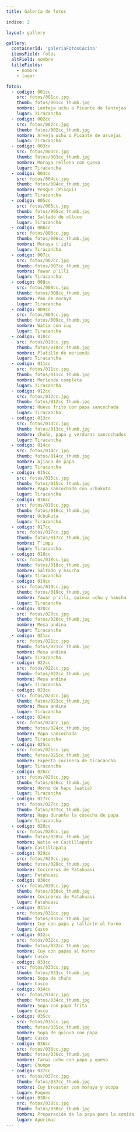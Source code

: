 ```yaml
---
title: Galería de fotos

indice: 2

layout: gallery

gallery:
  containerId: 'galeriaFotosCocina'
  itemsField: fotos
  altField: nombre
  titleFields:
    - nombre
    - lugar

fotos:
  - codigo: 001cc
    src: fotos/001cc.jpg
    thumb: fotos/001cc_thumb.jpg
    nombre: Lenteja uchu o Picante de lentejas
    lugar: Tiracancha
  - codigo: 002cc
    src: fotos/002cc.jpg
    thumb: fotos/002cc_thumb.jpg
    nombre: Arveja uchu o Picante de arvejas
    lugar: Tiracancha
  - codigo: 003cc
    src: fotos/003cc.jpg
    thumb: fotos/003cc_thumb.jpg
    nombre: Moraya rellena con queso
    lugar: Tiracancha
  - codigo: 004cc
    src: fotos/004cc.jpg
    thumb: fotos/004cc_thumb.jpg
    nombre: Pesque (Pisqui)
    lugar: Tiracancha
  - codigo: 005cc
    src: fotos/005cc.jpg
    thumb: fotos/005cc_thumb.jpg
    nombre: Saltado de olluco
    lugar: Tiracancha
  - codigo: 006cc
    src: fotos/006cc.jpg
    thumb: fotos/006cc_thumb.jpg
    nombre: Moraya t'iqti
    lugar: Tiracancha
  - codigo: 007cc
    src: fotos/007cc.jpg
    thumb: fotos/007cc_thumb.jpg
    nombre: Yawar p'illi
    lugar: Tiracancha
  - codigo: 008cc
    src: fotos/008cc.jpg
    thumb: fotos/008cc_thumb.jpg
    nombre: Pan de moraya
    lugar: Tiracancha
  - codigo: 009cc
    src: fotos/009cc.jpg
    thumb: fotos/009cc_thumb.jpg
    nombre: Watia con cuy
    lugar: Tiracancha
  - codigo: 010cc
    src: fotos/010cc.jpg
    thumb: fotos/010cc_thumb.jpg
    nombre: Platillo de merienda
    lugar: Tiracancha
  - codigo: 011cc
    src: fotos/011cc.jpg
    thumb: fotos/011cc_thumb.jpg
    nombre: Merienda completa
    lugar: Tiracancha
  - codigo: 012cc
    src: fotos/012cc.jpg
    thumb: fotos/012cc_thumb.jpg
    nombre: Huevo frito con papa sancochada
    lugar: Tiracancha
  - codigo: 013cc
    src: fotos/013cc.jpg
    thumb: fotos/013cc_thumb.jpg
    nombre: Chuño, papa y verduras sancochados
    lugar: Tiracancha
  - codigo: 014cc
    src: fotos/014cc.jpg
    thumb: fotos/014cc_thumb.jpg
    nombre: Ajiaco de papa
    lugar: Tiracancha
  - codigo: 015cc
    src: fotos/015cc.jpg
    thumb: fotos/015cc_thumb.jpg
    nombre: Papa sancochada con uchukuta
    lugar: Tiracancha
  - codigo: 016cc
    src: fotos/016cc.jpg
    thumb: fotos/016cc_thumb.jpg
    nombre: Uchukuta
    lugar: Tiracancha
  - codigo: 017cc
    src: fotos/017cc.jpg
    thumb: fotos/017cc_thumb.jpg
    nombre: T'impu
    lugar: Tiracancha
  - codigo: 018cc
    src: fotos/018cc.jpg
    thumb: fotos/018cc_thumb.jpg
    nombre: Saltado y haucha
    lugar: Tiracancha
  - codigo: 019cc
    src: fotos/019cc.jpg
    thumb: fotos/019cc_thumb.jpg
    nombre: Yawar p'illi, quinua uchu y haucha
    lugar: Tiracancha
  - codigo: 020cc
    src: fotos/020cc.jpg
    thumb: fotos/020cc_thumb.jpg
    nombre: Mesa andina
    lugar: Tiracancha
  - codigo: 021cc
    src: fotos/021cc.jpg
    thumb: fotos/021cc_thumb.jpg
    nombre: Mesa andina
    lugar: Tiracancha
  - codigo: 022cc
    src: fotos/022cc.jpg
    thumb: fotos/022cc_thumb.jpg
    nombre: Mesa andina
    lugar: Tiracancha
  - codigo: 023cc
    src: fotos/023cc.jpg
    thumb: fotos/023cc_thumb.jpg
    nombre: Mesa andina
    lugar: Tiracancha
  - codigo: 024cc
    src: fotos/024cc.jpg
    thumb: fotos/024cc_thumb.jpg
    nombre: Papa sancochada
    lugar: Tiracancha
  - codigo: 025cc
    src: fotos/025cc.jpg
    thumb: fotos/025cc_thumb.jpg
    nombre: Experta cocinera de Tiracancha
    lugar: Tiracancha
  - codigo: 026cc
    src: fotos/026cc.jpg
    thumb: fotos/026cc_thumb.jpg
    nombre: Horno de hapu (watia)
    lugar: Tiracancha
  - codigo: 027cc
    src: fotos/027cc.jpg
    thumb: fotos/027cc_thumb.jpg
    nombre: Hapu durante la cosecha de papa
    lugar: Tiracancha
  - codigo: 028cc
    src: fotos/028cc.jpg
    thumb: fotos/028cc_thumb.jpg
    nombre: Watia en Castillapata
    lugar: Castillapata
  - codigo: 029cc
    src: fotos/029cc.jpg
    thumb: fotos/029cc_thumb.jpg
    nombre: Cocineros de Patahuasi
    lugar: Patahuasi
  - codigo: 030cc
    src: fotos/030cc.jpg
    thumb: fotos/030cc_thumb.jpg
    nombre: Cocineros de Patahuasi
    lugar: Patahuasi
  - codigo: 031cc
    src: fotos/031cc.jpg
    thumb: fotos/031cc_thumb.jpg
    nombre: Cuy con papa y tallarín al horno
    lugar: Cusco
  - codigo: 032cc
    src: fotos/032cc.jpg
    thumb: fotos/032cc_thumb.jpg
    nombre: Cuy con papas al horno
    lugar: Cusco
  - codigo: 033cc
    src: fotos/033cc.jpg
    thumb: fotos/033cc_thumb.jpg
    nombre: Sopa de chuño
    lugar: Cusco
  - codigo: 034cc
    src: fotos/034cc.jpg
    thumb: fotos/034cc_thumb.jpg
    nombre: Sopa con papa frita
    lugar: Cusco
  - codigo: 035cc
    src: fotos/035cc.jpg
    thumb: fotos/035cc_thumb.jpg
    nombre: Sopa de quinua con papa
    lugar: Cusco
  - codigo: 036cc
    src: fotos/036cc.jpg
    thumb: fotos/036cc_thumb.jpg
    nombre: Tarwi uchu con papa y queso
    lugar: Chumpe
  - codigo: 037cc
    src: fotos/037cc.jpg
    thumb: fotos/037cc_thumb.jpg
    nombre: Cuy broaster con moraya y ocopa
    lugar: Poques
  - codigo: 038cc
    src: fotos/038cc.jpg
    thumb: fotos/038cc_thumb.jpg
    nombre: Preparación de la papa para la comida
    lugar: Apurímac
---
```

